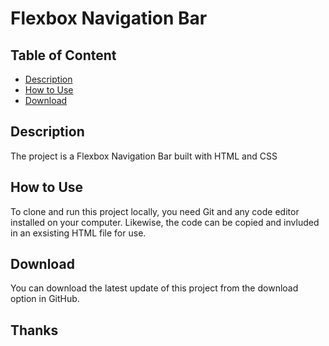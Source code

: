 # Flexbox Navigation Bar

## Table of Content
- [Description](#Description})
- [How to Use](#How_to_Use)
- [Download](#Download)

## Description
The project is a Flexbox Navigation Bar built with HTML and CSS

## How to Use
To clone and run this project locally, you need Git and any code editor installed on your computer.
Likewise, the code can be copied and invluded in an exsisting HTML file for use.

## Download
You can download the latest update of this project from the download option in GitHub.

## Thanks 
